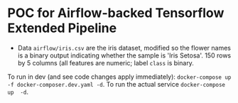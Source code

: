 # POC for Airflow-backed Tensorflow Extended Pipeline

* Data `airflow/iris.csv` are the iris dataset, modified so the flower names is a binary output indicating whether the sample is 'Iris Setosa'. 150 rows by 5 columns (all features are numeric; label `class` is binary.


To run in dev (and see code changes apply immediately): `docker-compose up -f docker-composer.dev.yaml -d`.
To run the actual service `docker-compose  up  -d`.
